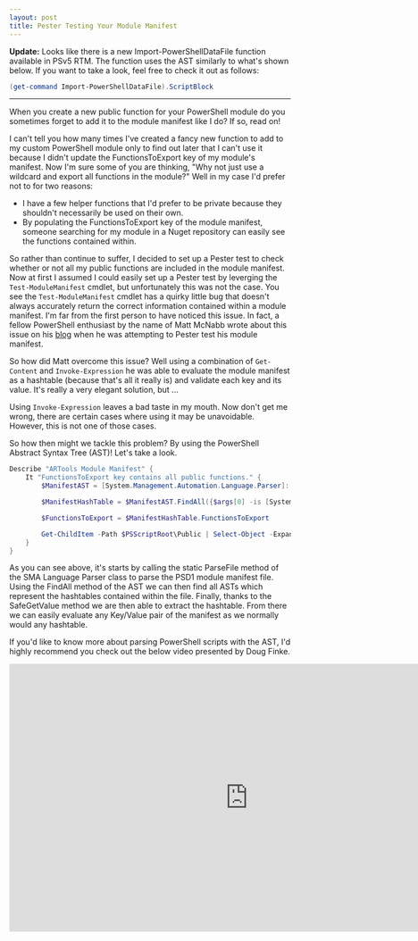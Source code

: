 ```yaml
---
layout: post
title: Pester Testing Your Module Manifest
---
```

**Update:** Looks like there is a new Import-PowerShellDataFile function available in PSv5 RTM. The function uses the AST similarly to what's shown below. If you want to take a look, feel free to check it out as follows:

```powershell
(get-command Import-PowerShellDataFile).ScriptBlock
```

****
When you create a new public function for your PowerShell module do you sometimes forget to add it to the module manifest like I do? If so, read on!

I can't tell you how many times I've created a fancy new function to add to my custom PowerShell module only to find out later that I can't use it because I didn't update the FunctionsToExport key of my module's manifest. Now I'm sure some of you are thinking, "Why not just use a wildcard and export all functions in the module?" Well in my case I'd prefer not to for two reasons:

+ I have a few helper functions that I'd prefer to be private because they shouldn't necessarily be used on their own.
+ By populating the FunctionsToExport key of the module manifest, someone searching for my module in a Nuget repository can easily see the functions contained within.

So rather than continue to suffer, I decided to set up a Pester test to check whether or not all my public functions are included in the module manifest. Now at first I assumed I could easily set up a Pester test by leverging the ``Test-ModuleManifest`` cmdlet, but unfortunately this was not the case. You see the ``Test-ModuleManifest`` cmdlet has a quirky little bug that doesn't always accurately return the correct information contained within a module manifest. I'm far from the first person to have noticed this issue. In fact, a fellow PowerShell enthusiast by the name of Matt McNabb wrote about this issue on his [blog](http://psescape.azurewebsites.net/pester-testing-your-module-manifest/) when he was attempting to Pester test his module manifest.  

So how did Matt overcome this issue? Well using a combination of ``Get-Content`` and ``Invoke-Expression`` he was able to evaluate the module manifest as a hashtable (because that's all it really is) and validate each key and its value. It's really a very elegant solution, but ...

Using ``Invoke-Expression`` leaves a bad taste in my mouth. Now don't get me wrong, there are certain cases where using it may be unavoidable. However, this is not one of those cases. 

So how then might we tackle this problem? By using the PowerShell Abstract Syntax Tree (AST)! Let's take a look.

```powershell
Describe "ARTools Module Manifest" {
    It "FunctionsToExport key contains all public functions." {
        $ManifestAST = [System.Management.Automation.Language.Parser]::ParseFile("$PSScriptRoot\ARTools.psd1",[ref]$null,[ref]$null)

        $ManifestHashTable = $ManifestAST.FindAll({$args[0] -is [System.Management.Automation.Language.HashtableAst]}, $true).SafeGetValue()

        $FunctionsToExport = $ManifestHashTable.FunctionsToExport

        Get-ChildItem -Path $PSScriptRoot\Public | Select-Object -ExpandProperty BaseName | Where-Object -FilterScript {$_ -notin $FunctionsToExport} | Should Be $Null
    }
}
```
    
As you can see above, it's starts by calling the static ParseFile method of the SMA Language Parser class to parse the PSD1 module manifest file. Using the FindAll method of the AST we can then find all ASTs which represent the hashtables contained within the file. Finally, thanks to the SafeGetValue method we are then able to extract the hashtable. From there we can easily evaluate any Key/Value pair of the manifest as we normally would any hashtable.

If you'd like to know more about parsing PowerShell scripts with the AST, I'd highly recommend you check out the below video presented by Doug Finke.

<iframe width="853" height="480" src="https://www.youtube.com/embed/R8To09xrBMo" frameborder="0" allowfullscreen></iframe><br/>
